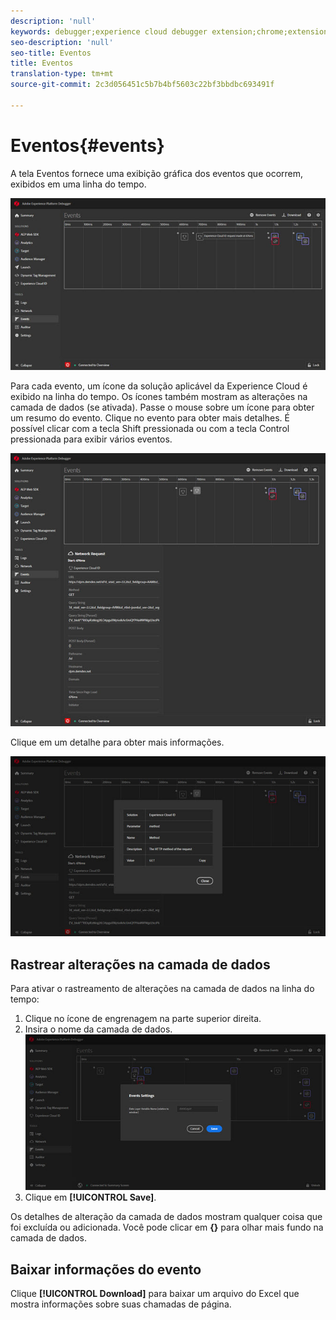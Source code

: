 ```yaml
---
description: 'null'
keywords: debugger;experience cloud debugger extension;chrome;extension;events;dtm;target
seo-description: 'null'
seo-title: Eventos
title: Eventos
translation-type: tm+mt
source-git-commit: 2c3d056451c5b7b4bf5603c22bf3bbdbc693491f

---
```



# Eventos{#events}

A tela Eventos fornece uma exibição gráfica dos eventos que ocorrem, exibidos em uma linha do tempo.

![](assets/events.jpg)

Para cada evento, um ícone da solução aplicável da Experience Cloud é exibido na linha do tempo. Os ícones também mostram as alterações na camada de dados (se ativada). Passe o mouse sobre um ícone para obter um resumo do evento. Clique no evento para obter mais detalhes. É possível clicar com a tecla Shift pressionada ou com a tecla Control pressionada para exibir vários eventos.

![](assets/events-details.jpg)

Clique em um detalhe para obter mais informações.

![](assets/events-details-more.jpg)

## Rastrear alterações na camada de dados

Para ativar o rastreamento de alterações na camada de dados na linha do tempo:

1. Clique no ícone de engrenagem na parte superior direita.
1. Insira o nome da camada de dados.
   ![](assets/event-datalayer.jpg)
1. Clique em **[!UICONTROL Save]**.

Os detalhes de alteração da camada de dados mostram qualquer coisa que foi excluída ou adicionada. Você pode clicar em **{}** para olhar mais fundo na camada de dados.

## Baixar informações do evento

Clique **[!UICONTROL Download]** para baixar um arquivo do Excel que mostra informações sobre suas chamadas de página.